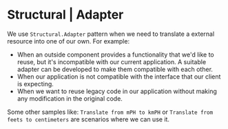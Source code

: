 # Structural | Adapter

We use `Structural.Adapter` pattern when we need to translate a external resource into one of our own.
For example:
* When an outside component provides a functionality that we'd like to reuse, but it's incompatible with our 
current application. A suitable adapter can be developed to make them compatible with each other.
* When our application is not compatible with the interface that our client is expecting.
* When we want to reuse legacy code in our application without making any modification in the original code.

Some other samples like: `Translate from mPH to kmPH` or `Translate from feets to centimeters` are scenarios where we can use it.